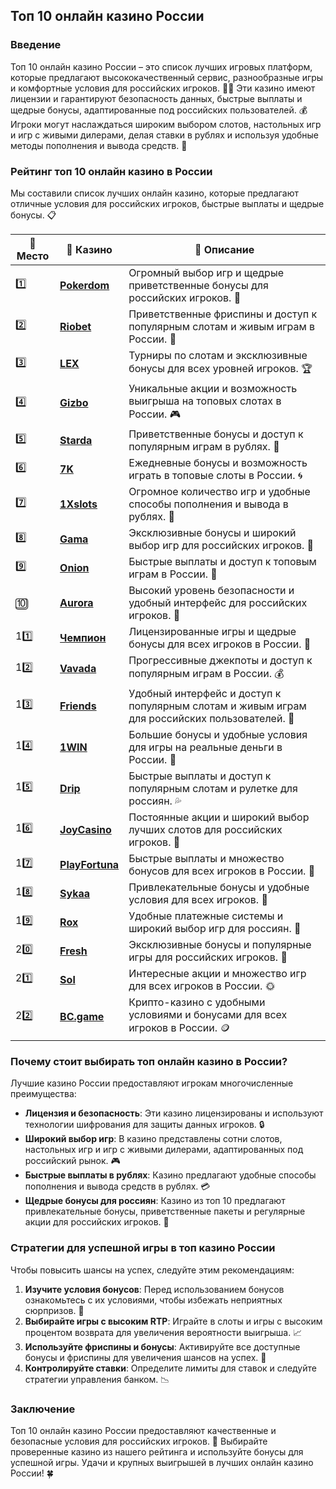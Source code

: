 ## Топ 10 онлайн казино России

### Введение
Топ 10 онлайн казино России – это список лучших игровых платформ, которые предлагают высококачественный сервис, разнообразные игры и комфортные условия для российских игроков. 🎰🔝 Эти казино имеют лицензии и гарантируют безопасность данных, быстрые выплаты и щедрые бонусы, адаптированные под российских пользователей. 💰 Игроки могут наслаждаться широким выбором слотов, настольных игр и игр с живыми дилерами, делая ставки в рублях и используя удобные методы пополнения и вывода средств. 💎

### Рейтинг топ 10 онлайн казино в России
Мы составили список лучших онлайн казино, которые предлагают отличные условия для российских игроков, быстрые выплаты и щедрые бонусы. 📋

| 🥇 **Место** | 🎰 **Казино** | 💬 **Описание** |
|-------------|-------------|----------------|
| 1️⃣ | [**Pokerdom**](https://brandplay.link/4k77v2yx) | Огромный выбор игр и щедрые приветственные бонусы для российских игроков. 🎁 |
| 2️⃣ | [**Riobet**](https://brandplay.link/7xBLTPyj) | Приветственные фриспины и доступ к популярным слотам и живым играм в России. 🤑 |
| 3️⃣ | [**LEX**](https://brandplay.link/zW4hdDFV) | Турниры по слотам и эксклюзивные бонусы для всех уровней игроков. 🏆 |
| 4️⃣ | [**Gizbo**](https://brandplay.link/bprXw4YV) | Уникальные акции и возможность выигрыша на топовых слотах в России. 🎮 |
| 5️⃣ | [**Starda**](https://brandplay.link/fB7xwRFL) | Приветственные бонусы и доступ к популярным играм в рублях. 🌟 |
| 6️⃣ | [**7K**](https://brandplay.link/BvQyFShp) | Ежедневные бонусы и возможность играть в топовые слоты в России. 🌀 |
| 7️⃣ | [**1Xslots**](https://brandplay.link/hSB1khtr) | Огромное количество игр и удобные способы пополнения и вывода в рублях. 🎰 |
| 8️⃣ | [**Gama**](https://brandplay.link/j6NMKsDz) | Эксклюзивные бонусы и широкий выбор игр для российских игроков. 🧩 |
| 9️⃣ | [**Onion**](https://brandplay.link/zBGRVpQ9) | Быстрые выплаты и доступ к топовым играм в России. 💎 |
| 🔟 | [**Aurora**](https://10trafic-stat2.com/click/668546556bcc6313411604bd/6766/13032/subaccount) | Высокий уровень безопасности и удобный интерфейс для российских игроков. 🚀 |
| 11️⃣ | [**Чемпион**](https://temon-gter.cfd/go/lRq?p80412p304504pcc44t17455) | Лицензированные игры и щедрые бонусы для всех игроков в России. 🥇 |
| 12️⃣ | [**Vavada**](https://vavadapartner.pro/?promo=ea5c9275-6854-4505-94fc-95ab18221945-linkb2) | Прогрессивные джекпоты и доступ к популярным играм в России. 💰 |
| 13️⃣ | [**Friends**](https://gofriends.run/linkb2) | Удобный интерфейс и доступ к популярным слотам и живым играм для российских пользователей. 👯 |
| 14️⃣ | [**1WIN**](https://brandplay.link/smXVpBbG) | Большие бонусы и удобные условия для игры на реальные деньги в России. 🎲 |
| 15️⃣ | [**Drip**](https://drp-ircp01.com/c07e6a3db) | Быстрые выплаты и доступ к популярным слотам и рулетке для россиян. 💦 |
| 16️⃣ | [**JoyCasino**](https://rpc30.call2me.pro/?/ru/registration?apkpop=0&partner=p24970p3291217pc98f) | Постоянные акции и широкий выбор лучших слотов для российских игроков. 🎉 |
| 17️⃣ | [**PlayFortuna**](https://fortunapromo.net/alt/playfortuna/registration?0dc4a9362a71feb7e3f165fb8e766f70) | Быстрые выплаты и множество бонусов для всех игроков в России. 💎 |
| 18️⃣ | [**Sykaa**](https://s-two-way.com/?source=linkb2&pid=30697) | Привлекательные бонусы и удобные условия для всех игроков. 🌈 |
| 19️⃣ | [**Rox**](https://rox-pvwfpjgcxe.com/cb1ee18a5) | Удобные платежные системы и широкий выбор игр для россиян. 💸 |
| 20️⃣ | [**Fresh**](https://fresh-eumwkxwao.com/c3f7b485d) | Эксклюзивные бонусы и популярные игры для российских игроков. 🥑 |
| 21️⃣ | [**Sol**](https://sol-mmtdzfbaco.com/cb2415bca) | Интересные акции и множество игр для всех игроков в России. 🌞 |
| 22️⃣ | [**BC.game**](https://partnerbcgame.com/dcc53d441) | Крипто-казино с удобными условиями и бонусами для всех игроков в России. 🪙 |

### Почему стоит выбирать топ онлайн казино в России?
Лучшие казино России предоставляют игрокам многочисленные преимущества:

- **Лицензия и безопасность**: Эти казино лицензированы и используют технологии шифрования для защиты данных игроков. 🔒
- **Широкий выбор игр**: В казино представлены сотни слотов, настольных игр и игр с живыми дилерами, адаптированных под российский рынок. 🎮
- **Быстрые выплаты в рублях**: Казино предлагают удобные способы пополнения и вывода средств в рублях. 💳
- **Щедрые бонусы для россиян**: Казино из топ 10 предлагают привлекательные бонусы, приветственные пакеты и регулярные акции для российских игроков. 🎁

### Стратегии для успешной игры в топ казино России
Чтобы повысить шансы на успех, следуйте этим рекомендациям:

1. **Изучите условия бонусов**: Перед использованием бонусов ознакомьтесь с их условиями, чтобы избежать неприятных сюрпризов. 📜
2. **Выбирайте игры с высоким RTP**: Играйте в слоты и игры с высоким процентом возврата для увеличения вероятности выигрыша. 📈
3. **Используйте фриспины и бонусы**: Активируйте все доступные бонусы и фриспины для увеличения шансов на успех. 🎰
4. **Контролируйте ставки**: Определите лимиты для ставок и следуйте стратегии управления банком. 📉

### Заключение
Топ 10 онлайн казино России предоставляют качественные и безопасные условия для российских игроков. 💸 Выбирайте проверенные казино из нашего рейтинга и используйте бонусы для успешной игры. Удачи и крупных выигрышей в лучших онлайн казино России! 🍀
